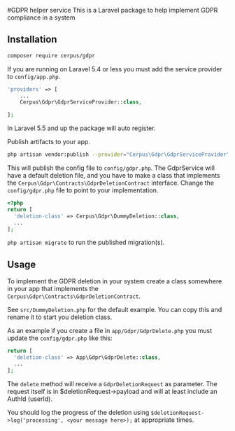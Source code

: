#GDPR helper service
This is a Laravel package to help implement GDPR compliance in a system

## Installation
```bash
composer require cerpus/gdpr
```

If you are running on Laravel 5.4 or less you must add the service provider to `config/app.php`.
```php
'providers' => [
    ...
    Cerpus\Gdpr\GdprServiceProvider::class,

];
```
In Laravel 5.5 and up the package will auto register.

Publish artifacts to your app.
```bash
php artisan vendor:publish --provider="Cerpus\Gdpr\GdprServiceProvider"
```

This will publish the config file to `config/gdpr.php`. The GdprService will have a default deletion file, and you have to make a class that implements the `Cerpus\Gdpr\Contracts\GdprDeletionContract` interface. Change the `config/gdpr.php` file to point to your implementation.
```php
<?php
return [
  'deletion-class' => Cerpus\Gdpr\DummyDeletion::class,
  ...
];
```
`php artisan migrate` to run the published migration(s).

## Usage
To implement the GDPR deletion in your system create a class somewhere in your app that implements the `Cerpus\Gdpr\Contracts\GdprDeletionContract`.

See `src/DummyDeletion.php` for the default example. You can copy this and rename it to start you deletion class.

As an example if you create a file in `app/Gdpr/GdprDelete.php` you must update the `config/gdpr.php` like this:
```php
return [
  'deletion-class' => App\Gdpr\GdprDelete::class,
  ...  
];
```

The `delete` method will receive a `GdprDeletionRequest` as parameter. The request itself is in $deletionRequest->payload and will at least include an AuthId (userId).

You should log the progress of the deletion using `$deletionRequest->log('processing', <your message here>);` at appropriate times.


 

